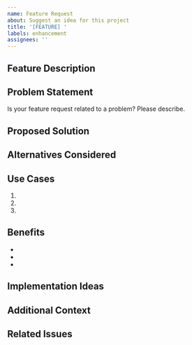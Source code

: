 ```yaml
---
name: Feature Request
about: Suggest an idea for this project
title: '[FEATURE] '
labels: enhancement
assignees: ''
---
```


## Feature Description

<!-- A clear and concise description of the feature you'd like to see -->

## Problem Statement

<!-- Describe the problem this feature would solve -->

Is your feature request related to a problem? Please describe.

## Proposed Solution

<!-- Describe the solution you'd like -->

## Alternatives Considered

<!-- Describe any alternative solutions or features you've considered -->

## Use Cases

<!-- Describe specific use cases for this feature -->

1. 
2. 
3. 

## Benefits

<!-- What benefits would this feature provide? -->

- 
- 
- 

## Implementation Ideas

<!-- Optional: Share any ideas about how this could be implemented -->

## Additional Context

<!-- Add any other context, screenshots, or examples about the feature request here -->

## Related Issues

<!-- Link to related issues if any -->

